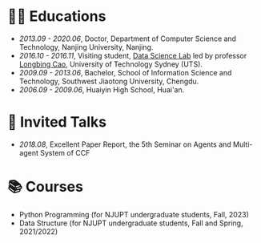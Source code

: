 # 👨‍🎓 Educations
- *2013.09 - 2020.06*, Doctor, Department of Computer Science and Technology, Nanjing University, Nanjing.
- *2016.10 - 2016.11*, Visiting student, [Data Science Lab](https://datasciences.org/) led by professor [Longbing Cao](https://profiles.uts.edu.au/longbing.cao), University of Technology Sydney (UTS).
- *2009.09 - 2013.06*, Bachelor, School of Information Science and Technology, Southwest Jiaotong University, Chengdu.
- *2006.09 - 2009.06*, Huaiyin High School, Huai'an.

# 💬 Invited Talks
- *2018.08*, Excellent Paper Report, the 5th Seminar on Agents and Multi-agent System of CCF

# 📚 Courses
- Python Programming (for NJUPT undergraduate students, Fall, 2023)
- Data Structure (for NJUPT undergraduate students, Fall and Spring, 2021/2022)

<!--
# 💻 Internships
- *2019.05 - 2020.02*, [EnjoyMusic](https://enjoymusic.ai/), Hangzhou.
- *2019.02 - 2019.05*, [YiWise](https://www.yiwise.com/), Hangzhou.
- *2018.08 - 2019.02*, [MSRA, machine learning Group](https://www.microsoft.com/en-us/research/group/machine-learning-research-group/), Beijing.
- *2018.01 - 2018.06*, [NetEase, AI department](https://hr.163.com/zc/12-ai/index.html), Hangzhou.
- *2017.08 - 2018.12*, DashBase (acquired by [Cisco](https://blogs.cisco.com/news/349511)), Hangzhou.
-->
